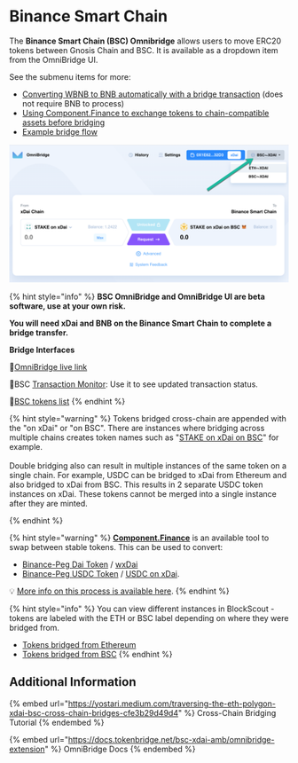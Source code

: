# Binance Smart Chain

The **Binance Smart Chain (BSC) Omnibridge** allows users to move ERC20 tokens between Gnosis Chain and BSC. It is available as a dropdown item from the OmniBridge UI.

See the submenu items for more:&#x20;

* [Converting WBNB to BNB automatically with a bridge transaction](wbnb-auto-conversion-to-bnb.md) (does not require BNB to process)
* [Using Component.Finance to exchange tokens to chain-compatible assets before bridging](dai-token-on-xdai-bsc.md)
* [Example bridge flow](bsc-omnibridge-example.md)&#x20;

![](../../../../.gitbook/assets/BSC-UI.png)

{% hint style="info" %}
**BSC OmniBridge and OmniBridge UI are beta software, use at your own risk.**

**You will need xDai and BNB on the Binance Smart Chain to complete a bridge transfer.**

**Bridge Interfaces**

🌉[OmniBridge live link](https://omni.gnosischain.com/)

🌉BSC [Transaction Monitor](https://alm-bsc-xdai.herokuapp.com/): Use it to see updated transaction status.

🌉[BSC tokens list](https://blockscout.com/xdai/mainnet/bridged-tokens/bsc)
{% endhint %}

{% hint style="warning" %}
Tokens bridged cross-chain are appended with the "on xDai" or "on BSC". There are instances where bridging across multiple chains creates token names such as "[STAKE on xDai on BSC](https://www.bscscan.com/token/0x24e5cf4a0577563d4e7761d14d53c8d0b504e337)" for example.\
\
Double bridging also can result in multiple instances of the same token on a single chain. For example, USDC can be bridged to xDai from Ethereum and also bridged to xDai from BSC. This results in 2 separate USDC token instances on xDai. These tokens cannot be merged into a single instance after they are minted.


{% endhint %}

{% hint style="warning" %}
[**Component.Finance**](https://xdai.component.finance/) is an available tool to swap between stable tokens. This can be used to convert:

* [Binance-Peg Dai Token](https://bscscan.com/token/0x1af3f329e8be154074d8769d1ffa4ee058b1dbc3) / [wxDai](https://blockscout.com/xdai/mainnet/tokens/0xe91D153E0b41518A2Ce8Dd3D7944Fa863463a97d/token-transfers)
* [Binance-Peg USDC Token](https://blockscout.com/xdai/mainnet/tokens/0xD10Cc63531a514BBa7789682E487Add1f15A51E2/token-transfers) / [USDC on xDai](https://blockscout.com/xdai/mainnet/tokens/0xDDAfbb505ad214D7b80b1f830fcCc89B60fb7A83/token-transfers).&#x20;

💡 [More info on this process is available here](dai-token-on-xdai-bsc.md).
{% endhint %}

{% hint style="info" %}
You can view different instances in BlockScout - tokens are labeled with the ETH or BSC label depending on where they were bridged from.

* [Tokens bridged from Ethereum](https://blockscout.com/xdai/mainnet/bridged-tokens/eth)
* [Tokens bridged from BSC](https://blockscout.com/xdai/mainnet/bridged-tokens/bsc)
{% endhint %}

## Additional Information

{% embed url="https://yostari.medium.com/traversing-the-eth-polygon-xdai-bsc-cross-chain-bridges-cfe3b29d49d4" %}
Cross-Chain Bridging Tutorial
{% endembed %}

{% embed url="https://docs.tokenbridge.net/bsc-xdai-amb/omnibridge-extension" %}
OmniBridge Docs
{% endembed %}
